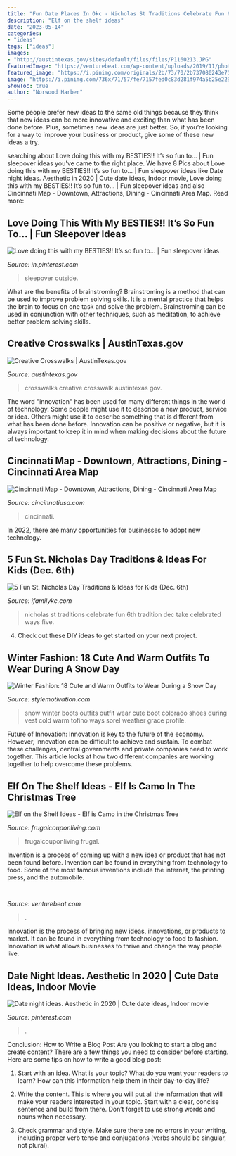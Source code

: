 ```yaml
---
title: "Fun Date Places In Okc - Nicholas St Traditions Celebrate Fun 6th Tradition Dec Take Celebrated Ways Five"
description: "Elf on the shelf ideas"
date: "2023-05-14"
categories:
- "ideas"
tags: ["ideas"]
images:
- "http://austintexas.gov/sites/default/files/files/P1160213.JPG"
featuredImage: "https://venturebeat.com/wp-content/uploads/2019/11/photoshopipad.jpg"
featured_image: "https://i.pinimg.com/originals/2b/73/70/2b737080243e752400103ab081de50b8.jpg"
image: "https://i.pinimg.com/736x/71/57/fe/7157fed0c83d281f974a5b25e229f56a.jpg"
ShowToc: true
author: "Norwood Harber"
---
```



Some people prefer new ideas to the same old things because they think that new ideas can be more innovative and exciting than what has been done before. Plus, sometimes new ideas are just better. So, if you’re looking for a way to improve your business or product, give some of these new ideas a try.

	

		
searching about Love doing this with my BESTIES!! It’s so fun to… | Fun sleepover ideas you've came to the right place. We have 8 Pics about Love doing this with my BESTIES!! It’s so fun to… | Fun sleepover ideas like Date night ideas. Aesthetic in 2020 | Cute date ideas, Indoor movie, Love doing this with my BESTIES!! It’s so fun to… | Fun sleepover ideas and also Cincinnati Map - Downtown, Attractions, Dining - Cincinnati Area Map. Read more:
		
    
## Love Doing This With My BESTIES!! It’s So Fun To… | Fun Sleepover Ideas

<img loading=lazy src="https://i.pinimg.com/736x/71/57/fe/7157fed0c83d281f974a5b25e229f56a.jpg" onerror="this.onerror=null;this.src='https://tse1.mm.bing.net/th?id=OIP.AXcACMwTTB74w8X7K72hcwHaNK&amp;pid=15.1';" alt="Love doing this with my BESTIES!! It’s so fun to… | Fun sleepover ideas">

_Source: in.pinterest.com_

>sleepover outside. 

	

What are the benefits of brainstroming?
Brainstroming is a method that can be used to improve problem solving skills. It is a mental practice that helps the brain to focus on one task and solve the problem. Brainstroming can be used in conjunction with other techniques, such as meditation, to achieve better problem solving skills.

    
## Creative Crosswalks | AustinTexas.gov

<img loading=lazy src="http://austintexas.gov/sites/default/files/files/P1160213.JPG" onerror="this.onerror=null;this.src='https://tse2.mm.bing.net/th?id=OIP.bclXL-M0IBg9wc32yvKCmgHaFj&amp;pid=15.1';" alt="Creative Crosswalks | AustinTexas.gov">

_Source: austintexas.gov_

>crosswalks creative crosswalk austintexas gov. 

	

The word "innovation" has been used for many different things in the world of technology. Some people might use it to describe a new product, service or idea. Others might use it to describe something that is different from what has been done before. Innovation can be positive or negative, but it is always important to keep it in mind when making decisions about the future of technology.

    
## Cincinnati Map - Downtown, Attractions, Dining - Cincinnati Area Map

<img loading=lazy src="https://cincinnatiusa.com/sites/default/files/styles/grid_photo/public/cusa_map.gif?itok=NDtBnCY9" onerror="this.onerror=null;this.src='https://tse4.mm.bing.net/th?id=OIP.lIgei1uP1hz8tY4DtK9apwAAAA&amp;pid=15.1';" alt="Cincinnati Map - Downtown, Attractions, Dining - Cincinnati Area Map">

_Source: cincinnatiusa.com_

>cincinnati. 

	

In 2022, there are many opportunities for businesses to adopt new technology.

    
## 5 Fun St. Nicholas Day Traditions &amp; Ideas For Kids (Dec. 6th)

<img loading=lazy src="https://www.ifamilykc.com/blog/wp-content/uploads/2019/11/Celebrate-St.-Nicholas-Day-Ideas-Traditions-1024x524.jpg" onerror="this.onerror=null;this.src='https://tse2.mm.bing.net/th?id=OIP.JPJ60Uw7wfnETb3Wd-BSOQHaDy&amp;pid=15.1';" alt="5 Fun St. Nicholas Day Traditions &amp; Ideas for Kids (Dec. 6th)">

_Source: ifamilykc.com_

>nicholas st traditions celebrate fun 6th tradition dec take celebrated ways five. 

	

4. Check out these DIY ideas to get started on your next project.

    
## Winter Fashion: 18 Cute And Warm Outfits To Wear During A Snow Day

<img loading=lazy src="http://www.stylemotivation.com/wp-content/uploads/2017/01/11-4.jpg" onerror="this.onerror=null;this.src='https://tse1.mm.bing.net/th?id=OIP.cc8-SZcsQ2lgUoOiEs-cKQHaLH&amp;pid=15.1';" alt="Winter Fashion: 18 Cute and Warm Outfits to Wear During a Snow Day">

_Source: stylemotivation.com_

>snow winter boots outfits outfit wear cute boot colorado shoes during vest cold warm tofino ways sorel weather grace profile. 

	

Future of Innovation:
Innovation is key to the future of the economy. However, innovation can be difficult to achieve and sustain. To combat these challenges, central governments and private companies need to work together. This article looks at how two different companies are working together to help overcome these problems.

    
## Elf On The Shelf Ideas - Elf Is Camo In The Christmas Tree

<img loading=lazy src="https://www.frugalcouponliving.com/wp-content/uploads/2014/11/Elf-on-the-shelf-ideas-camo-frugal-coupon-living.jpg" onerror="this.onerror=null;this.src='https://tse2.mm.bing.net/th?id=OIP.7r37pjWjbchiaOhq1IXnjgHaLH&amp;pid=15.1';" alt="Elf on the Shelf Ideas - Elf is Camo in the Christmas Tree">

_Source: frugalcouponliving.com_

>frugalcouponliving frugal. 

	

Invention is a process of coming up with a new idea or product that has not been found before. Invention can be found in everything from technology to food. Some of the most famous inventions include the internet, the printing press, and the automobile.

    
## 

<img loading=lazy src="https://venturebeat.com/wp-content/uploads/2019/11/photoshopipad.jpg" onerror="this.onerror=null;this.src='https://tse4.mm.bing.net/th?id=OIP.z0Cxihs-U0tIJIaoh2pT5AHaFw&amp;pid=15.1';" alt="">

_Source: venturebeat.com_

>. 

	

Innovation is the process of bringing new ideas, innovations, or products to market. It can be found in everything from technology to food to fashion. Innovation is what allows businesses to thrive and change the way people live.

    
## Date Night Ideas. Aesthetic In 2020 | Cute Date Ideas, Indoor Movie

<img loading=lazy src="https://i.pinimg.com/originals/2b/73/70/2b737080243e752400103ab081de50b8.jpg" onerror="this.onerror=null;this.src='https://tse1.mm.bing.net/th?id=OIP.Uy1CSjExjyUje_Jl99mejwHaJ4&amp;pid=15.1';" alt="Date night ideas. Aesthetic in 2020 | Cute date ideas, Indoor movie">

_Source: pinterest.com_

>. 

	

Conclusion: How to Write a Blog Post
Are you looking to start a blog and create content? There are a few things you need to consider before starting. Here are some tips on how to write a good blog post:
1. Start with an idea. What is your topic? What do you want your readers to learn? How can this information help them in their day-to-day life?

2. Write the content. This is where you will put all the information that will make your readers interested in your topic. Start with a clear, concise sentence and build from there. Don’t forget to use strong words and nouns when necessary.

3. Check grammar and style. Make sure there are no errors in your writing, including proper verb tense and conjugations (verbs should be singular, not plural).

